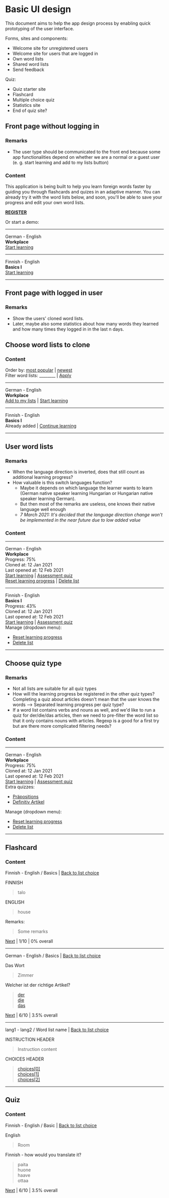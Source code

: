 # Basic UI design
This document aims to help the app design process by enabling quick prototyping of the user interface.

Forms, sites and components:
* Welcome site for unregistered users
* Welcome site for users that are logged in
* Own word lists
* Shared word lists
* Send feedback

Quiz:  
* Quiz starter site
* Flashcard
* Multiple choice quiz
* Statistics site
* End of quiz site?

## Front page without logging in

### Remarks
* The user type should be communicated to the front end because some app functionalities
  depend on whether we are a normal or a guest user (e. g. start learning and add 
  to my lists button)

### Content

This application is being built to help you learn foreign words 
faster by guiding you through flashcards and quizes in an adaptive manner. 
You can already try it with the word lists below, and soon, you'll be able to 
save your progress and edit your own word lists. 

[**REGISTER**]()

Or start a demo:
___
German - English  
**Workplace**  
[Start learning]()
___
Finnish - English  
**Basics I**  
[Start learning]()
___
## Front page with logged in user

### Remarks

* Show the users' cloned word lists.
* Later, maybe also some statistics about how many words they learned 
  and how many times they logged in in the last n days.

## Choose word lists to clone

### Content

Order by: [most popular]() | [newest]()  
Filter word lists: ________ | [Apply]()
___
German - English  
**Workplace**  
[Add to my lists]() | [Start learning]()
___
Finnish - English  
**Basics I**  
Already added | [Continue learning]()
___

## User word lists

### Remarks 
* When the language direction is inverted, does that still count as additional learning progress?
* How valuable is this switch languages function?
  * Maybe it depends on which language the learner wants to learn 
    (German native speaker learning Hungarian or Hungarian native speaker learning German).
  * But then most of the remarks are useless, one knows their native language well enough
  * *7 March 2021: It's decided that the language direction change won't be implemented
    in the near future due to low added value*

### Content
___
German - English  
**Workplace**   
Progress: 75%   
Cloned at: 12 Jan 2021  
Last opened at: 12 Feb 2021  
[Start learning]() | [Assessment quiz]()  
[Reset learning progress]() | [Delete list]()  
___
Finnish - English  
**Basics I**  
Progress: 43%  
Cloned at: 12 Jan 2021  
Last opened at: 12 Feb 2021  
[Start learning]() | [Assessment quiz]()  
Manage (dropdown menu):
* [Reset learning progress]()
* [Delete list]()  
___

## Choose quiz type

### Remarks
* Not all lists are suitable for all quiz types
* How will the learning progress be registered in the other quiz types?  
  Completing a quiz about articles doesn't mean that the user knows the words -->
  Separated learning progress per quiz type? 
* If a word list contains verbs and nouns as well, and we'd like to run a 
  quiz for der/die/das articles, then we need to pre-filter the word list
  so that it only contains nouns with articles. Regexp is a good for a 
  first try but are there 
  more complicated filtering needs?

### Content
___
German - English  
**Workplace**   
Progress: 75%   
Cloned at: 12 Jan 2021  
Last opened at: 12 Feb 2021  
[Start learning]() | [Assessment quiz]()  
Extra quizzes:
* [Präpositions]()
* [Definitiv Artikel]()  

Manage (dropdown menu):
* [Reset learning progress]()
* [Delete list]()  
___

## Flashcard

### Content

Finnish - English / Basics | [Back to list choice](#)

FINNISH  
> talo  

ENGLISH  
> house  

Remarks:  
> Some remarks

[Next](#) | 1/10 | 0% overall

***

German - English / Basics | [Back to list choice](#)

Das Wort
> Zimmer

Welcher ist der richtige Artikel?
> [der](#)   
> [die](#)  
> [das](#)  
  

[Next](#) | 6/10 | 3.5% overall

***

lang1 - lang2 / Word list name | [Back to list choice](#)

INSTRUCTION HEADER
> Instruction content

CHOICES HEADER
> [choices[0]](#)   
> [choices[1]](#)  
> [choices[2]](#)  

***

## Quiz

### Content

Finnish - English / Basic | [Back to list choice](#)

English
> Room

Finnish - how would you translate it?
> paita  
> huone  
> haave  
> ottaa  

[Next](#) | 6/10 | 3.5% overall
